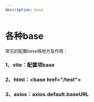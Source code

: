 ```yaml
---
description: base
---
```


# 各种base

常见的配置base得地方及作用：

### 1、vite：配置项base





### 2、html：\<base href="/test">



### 3、axios：axios.default.baseURL



